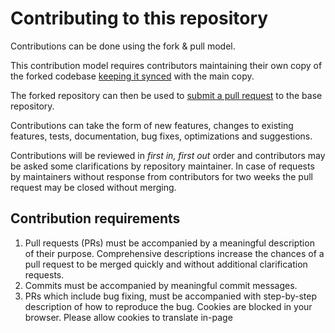 # Contributing to this repository
Contributions can be done using the fork & pull model.

This contribution model requires contributors maintaining their own copy of the forked codebase [keeping it synced](https://help.github.com/articles/syncing-a-fork/) with the main copy. 

The forked repository can then be used to [submit a pull request](https://help.github.com/articles/creating-a-pull-request/) to the base repository.

Contributions can take the form of new features, changes to existing features, tests, documentation, bug fixes, optimizations and suggestions.

Contributions will be reviewed in *first in, first out* order and contributors may be asked some clarifications by repository maintainer.
In case of requests by maintainers without response from contributors for two weeks the pull request may be closed without merging.

## Contribution requirements

1. Pull requests (PRs) must be accompanied by a meaningful description of their purpose. Comprehensive descriptions increase the chances of a pull request to be merged quickly and without additional clarification requests.
2. Commits must be accompanied by meaningful commit messages.
3. PRs which include bug fixing, must be accompanied with step-by-step description of how to reproduce the bug.
Cookies are blocked in your browser. Please allow cookies to translate in-page